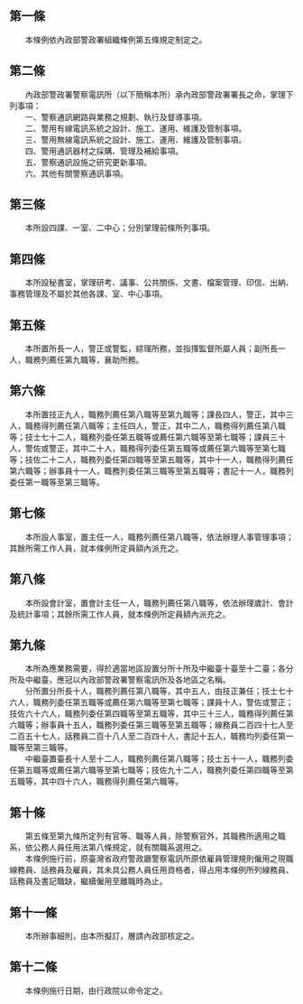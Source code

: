 第一條 
-------
　　本條例依內政部警政署組織條例第五條規定制定之。  


第二條 
-------
　　內政部警政署警察電訊所（以下簡稱本所）承內政部警政署署長之命，掌理下列事項：  
　　一、警察通訊網路與業務之規劃、執行及督導事項。  
　　二、警用有線電訊系統之設計、施工、運用、維護及管制事項。  
　　三、警用無線電訊系統之設計、施工、運用、維護及管制事項。  
　　四、警用通訊器材之採購、管理及補給事項。  
　　五、警察通訊設施之研究更新事項。  
　　六、其他有關警察通訊事項。  


第三條 
-------
　　本所設四課、一室、二中心；分別掌理前條所列事項。  


第四條 
-------
　　本所設秘書室，掌理研考、議事、公共關係、文書、檔案管理、印信、出納、事務管理及不屬於其他各課、室、中心事項。  


第五條 
-------
　　本所置所長一人，警正或警監，綜理所務，並指揮監督所屬人員；副所長一人，職務列薦任第九職等，襄助所務。  


第六條 
-------
　　本所置技正九人，職務列薦任第八職等至第九職等；課長四人，警正，其中三人，職務得列薦任第八職等；主任四人，警正，其中二人，職務得列薦任第八職等；技士七十二人，職務列委任第五職等或薦任第六職等至第七職等；課員三十人，警佐或警正，其中二十人，職務得列委任第五職等或薦任第六職等至第七職等；技佐二十二人，職務列委任第四職等至第五職等，其中十一人，職務得列薦任第六職等；辦事員十一人，職務列委任第三職等至第五職等；書記十一人，職務列委任第一職等至第三職等。  


第七條 
-------
　　本所設人事室，置主任一人，職務列薦任第八職等，依法辦理人事管理事項；其餘所需工作人員，就本條例所定員額內派充之。  


第八條 
-------
　　本所設會計室，置會計主任一人，職務列薦任第八職等，依法辦理歲計、會計及統計事項；其餘所需工作人員，就本條例所定員額內派充之。  


第九條 
-------
　　本所為應業務需要，得於適當地區設置分所十所及中繼臺十臺至十二臺；各分所及中繼臺，應冠以內政部警政署警察電訊所及各地區之名稱。  
　　分所置分所長十人，職務列薦任第八職等，其中五人，由技正兼任；技士七十六人，職務列委任第五職等或薦任第六職等至第七職等；課員十人，警佐或警正；技佐六十六人，職務列委任第四職等至第五職等，其中三十三人，職務得列薦任第六職等；辦事員十五人，職務列委任第三職等至第五職等；線務員二百四十七人至二百五十七人，話務員二百十八人至二百四十人，書記十五人，職務均列委任第一職等至第三職等。  
　　中繼臺置臺長十人至十二人，職務列薦任第八職等；技士五十一人，職務列委任第五職等或薦任第六職等至第七職等；技佐九十二人，職務列委任第四職等至第五職等，其中四十六人，職務得列薦任第六職等。  


第十條 
-------
　　第五條至第九條所定列有官等、職等人員，除警察官外，其職務所適用之職系，依公務人員任用法第八條規定，就有關職系選用之。  
　　本條例施行前，原臺灣省政府警政廳警察電訊所原依雇員管理規則僱用之現職線務員、話務員及雇員，其未具公務人員任用資格者，得占用本條例所列線務員、話務員及書記職缺，繼續僱用至離職時為止。  


第十一條 
---------
　　本所辦事細則，由本所擬訂，層請內政部核定之。  


第十二條 
---------
　　本條例施行日期，由行政院以命令定之。